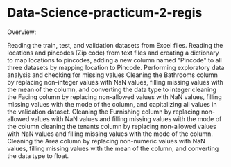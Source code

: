 # Data-Science-practicum-2-regis
Overview:

Reading the train, test, and validation datasets from Excel files.
Reading the locations and pincodes (Zip code) from text files and creating a dictionary to map locations to pincodes, adding a new column named "Pincode" to all three datasets by mapping location to Pincode.
Performing exploratory data analysis and checking for missing values
Cleaning the Bathrooms column by replacing non-integer values with NaN values, filling missing values with the mean of the column, and converting the data type to integer
cleaning the Facing column by replacing non-allowed values with NaN values, filling missing values with the mode of the column, and capitalizing all values in the validation dataset.
Cleaning the Furnishing column by replacing non-allowed values with NaN values and filling missing values with the mode of the column
cleaning the tenants column by replacing non-allowed values with NaN values and filling missing values with the mode of the column.
Cleaning the Area column by replacing non-numeric values with NaN values, filling missing values with the mean of the column, and converting the data type to float.
